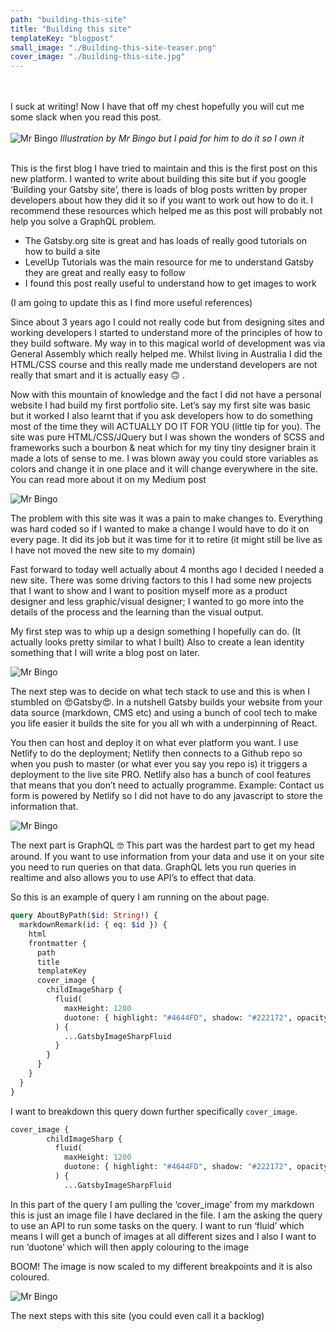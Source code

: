 ```yaml
---
path: "building-this-site"
title: "Building this site"
templateKey: "blogpost"
small_image: "./Building-this-site-teaser.png"
cover_image: "./building-this-site.jpg"
---
```


<br><br>
I suck at writing! Now I have that off my chest hopefully you will cut me some slack when you read this post.
<br><br>
![Mr Bingo](mr-bingo.jpeg)
_Illustration by Mr Bingo but I paid for him to do it so I own it_
<br><br>

This is the first blog I have tried to maintain and this is the first post on this new platform. I wanted to write about building this site but if you google ‘Building your Gatsby site’, there is loads of blog posts written by proper developers about how they did it so if you want to work out how to do it. I recommend these resources which helped me as this post will probably not help you solve a GraphQL problem.

- The Gatsby.org site is great and has loads of really good tutorials on how to build a site
- LevelUp Tutorials was the main resource for me to understand Gatsby they are great and really easy to follow
- I found this post really useful to understand how to get images to work

(I am going to update this as I find more useful references)

Since about 3 years ago I could not really code but from designing sites and working developers I started to understand more of the principles of how to they build software. My way in to this magical world of development was via General Assembly which really helped me. Whilst living in Australia I did the HTML/CSS course and this really made me understand developers are not really that smart and it is actually easy 🙃 .

Now with this mountain of knowledge and the fact I did not have a personal website I had build my first portfolio site. Let’s say my first site was basic but it worked I also learnt that if you ask developers how to do something most of the time they will ACTUALLY DO IT FOR YOU (little tip for you). The site was pure HTML/CSS/JQuery but I was shown the wonders of SCSS and frameworks such a bourbon & neat which for my tiny tiny designer brain it made a lots of sense to me. I was blown away you could store variables as colors and change it in one place and it will change everywhere in the site. You can read more about it on my Medium post

![Mr Bingo](website-design.png)

The problem with this site was it was a pain to make changes to. Everything was hard coded so if I wanted to make a change I would have to do it on every page. It did its job but it was time for it to retire (it might still be live as I have not moved the new site to my domain)

Fast forward to today well actually about 4 months ago I decided I needed a new site. There was some driving factors to this I had some new projects that I want to show and I want to position myself more as a product designer and less graphic/visual designer; I wanted to go more into the details of the process and the learning than the visual output.

My first step was to whip up a design something I hopefully can do. (It actually looks pretty similar to what I built) Also to create a lean identity something that I will write a blog post on later.

![Mr Bingo](website-design.png)

The next step was to decide on what tech stack to use and this is when I stumbled on 😍Gatsby😍. In a nutshell Gatsby builds your website from your data source (markdown, CMS etc) and using a bunch of cool tech to make you life easier it builds the site for you all wh with a underpinning of React.

You then can host and deploy it on what ever platform you want. I use Netlify to do the deployment; Netlify then connects to a Github repo so when you push to master (or what ever you say you repo is) it triggers a deployment to the live site PRO. Netlify also has a bunch of cool features that means that you don’t need to actually programme. Example: Contact us form is powered by Netlify so I did not have to do any javascript to store the information that.

![Mr Bingo](Diagarms-blog-03.png)

The next part is GraphQL 🤓 This part was the hardest part to get my head around. If you want to use information from your data and use it on your site you need to run queries on that data. GraphQL lets you run queries in realtime and also allows you to use API’s to effect that data.

So this is an example of query I am running on the about page.

```graphql
query AboutByPath($id: String!) {
  markdownRemark(id: { eq: $id }) {
    html
    frontmatter {
      path
      title
      templateKey
      cover_image {
        childImageSharp {
          fluid(
            maxHeight: 1200
            duotone: { highlight: "#4644FD", shadow: "#222172", opacity: 65 }
          ) {
            ...GatsbyImageSharpFluid
          }
        }
      }
    }
  }
}
```

I want to breakdown this query down further specifically `cover_image`.

```graphql
cover_image {
        childImageSharp {
          fluid(
            maxHeight: 1200
            duotone: { highlight: "#4644FD", shadow: "#222172", opacity: 65 }
          ) {
            ...GatsbyImageSharpFluid
```

In this part of the query I am pulling the ‘cover_image’ from my markdown this is just an image file I have declared in the file. I am the asking the query to use an API to run some tasks on the query. I want to run ‘fluid’ which means I will get a bunch of images at all different sizes and I also I want to run ‘duotone’ which will then apply colouring to the image

BOOM! The image is now scaled to my different breakpoints and it is also coloured.

![Mr Bingo](website-design.png)

The next steps with this site (you could even call it a backlog)

